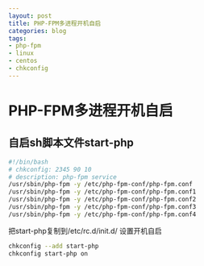 ```yaml
---
layout: post
title: PHP-FPM多进程开机自启
categories: blog
tags:
- php-fpm
- linux
- centos
- chkconfig
---
```

# PHP-FPM多进程开机自启

## 自启sh脚本文件start-php
``` bash
#!/bin/bash
# chkconfig: 2345 90 10
# description: php-fpm service
/usr/sbin/php-fpm -y /etc/php-fpm-conf/php-fpm.conf
/usr/sbin/php-fpm -y /etc/php-fpm-conf/php-fpm.conf1
/usr/sbin/php-fpm -y /etc/php-fpm-conf/php-fpm.conf2
/usr/sbin/php-fpm -y /etc/php-fpm-conf/php-fpm.conf3
/usr/sbin/php-fpm -y /etc/php-fpm-conf/php-fpm.conf4
```
把start-php复制到/etc/rc.d/init.d/
设置开机自启
```bash
chkconfig --add start-php
chkconfig start-php on
```
